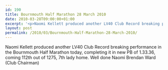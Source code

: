 ```yaml
---
id: 190
title: Bournmouth Half Marathon 28 March 2010
date: 2010-03-28T09:00:00+01:00
excerpt: '<p>Naomi Kellett produced another LV40 Club Record breaking performance in the Bournmouth Half Marathon today, completing it in new PB of 1.33.36, coming 112th out of 1275, 7th lady home. Well done Naomi Brendan Ward (Club Chairman)</p>'
layout: post
permalink: /2010/03/Bournmouth-Half-Marathon-28-March-2010/
---
```

Naomi Kellett produced another LV40 Club Record breaking performance in the Bournmouth Half Marathon today, completing it in new PB of 1.33.36, coming 112th out of 1275, 7th lady home. Well done Naomi Brendan Ward (Club Chairman)